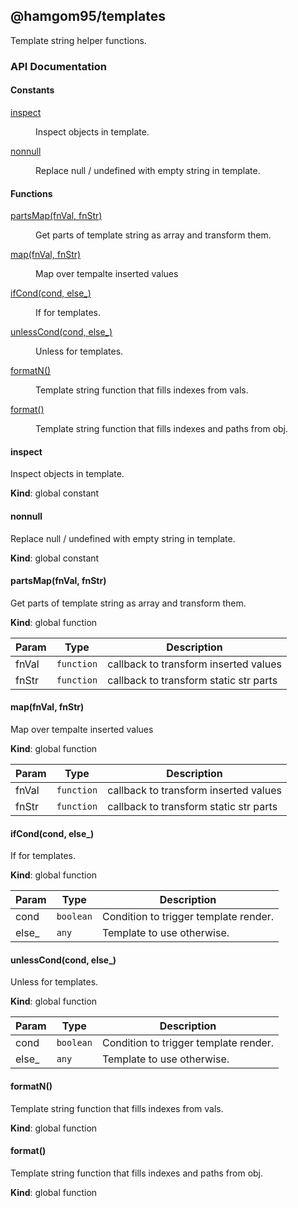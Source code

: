## @hamgom95/templates

Template string helper functions.

### API Documentation

#### Constants

<dl>
<dt><a href="#inspect">inspect</a></dt>
<dd><p>Inspect objects in template.</p>
</dd>
<dt><a href="#nonnull">nonnull</a></dt>
<dd><p>Replace null / undefined with empty string in template.</p>
</dd>
</dl>

#### Functions

<dl>
<dt><a href="#partsMap">partsMap(fnVal, fnStr)</a></dt>
<dd><p>Get parts of template string as array and transform them.</p>
</dd>
<dt><a href="#map">map(fnVal, fnStr)</a></dt>
<dd><p>Map over tempalte inserted values</p>
</dd>
<dt><a href="#ifCond">ifCond(cond, else_)</a></dt>
<dd><p>If for templates.</p>
</dd>
<dt><a href="#unlessCond">unlessCond(cond, else_)</a></dt>
<dd><p>Unless for templates.</p>
</dd>
<dt><a href="#formatN">formatN()</a></dt>
<dd><p>Template string function that fills indexes from vals.</p>
</dd>
<dt><a href="#format">format()</a></dt>
<dd><p>Template string function that fills indexes and paths from obj.</p>
</dd>
</dl>

<a name="inspect"></a>

#### inspect
Inspect objects in template.

**Kind**: global constant  
<a name="nonnull"></a>

#### nonnull
Replace null / undefined with empty string in template.

**Kind**: global constant  
<a name="partsMap"></a>

#### partsMap(fnVal, fnStr)
Get parts of template string as array and transform them.

**Kind**: global function  

| Param | Type | Description |
| --- | --- | --- |
| fnVal | <code>function</code> | callback to transform inserted values |
| fnStr | <code>function</code> | callback to transform static str parts |

<a name="map"></a>

#### map(fnVal, fnStr)
Map over tempalte inserted values

**Kind**: global function  

| Param | Type | Description |
| --- | --- | --- |
| fnVal | <code>function</code> | callback to transform inserted values |
| fnStr | <code>function</code> | callback to transform static str parts |

<a name="ifCond"></a>

#### ifCond(cond, else_)
If for templates.

**Kind**: global function  

| Param | Type | Description |
| --- | --- | --- |
| cond | <code>boolean</code> | Condition to trigger template render. |
| else_ | <code>any</code> | Template to use otherwise. |

<a name="unlessCond"></a>

#### unlessCond(cond, else_)
Unless for templates.

**Kind**: global function  

| Param | Type | Description |
| --- | --- | --- |
| cond | <code>boolean</code> | Condition to trigger template render. |
| else_ | <code>any</code> | Template to use otherwise. |

<a name="formatN"></a>

#### formatN()
Template string function that fills indexes from vals.

**Kind**: global function  
<a name="format"></a>

#### format()
Template string function that fills indexes and paths from obj.

**Kind**: global function  

